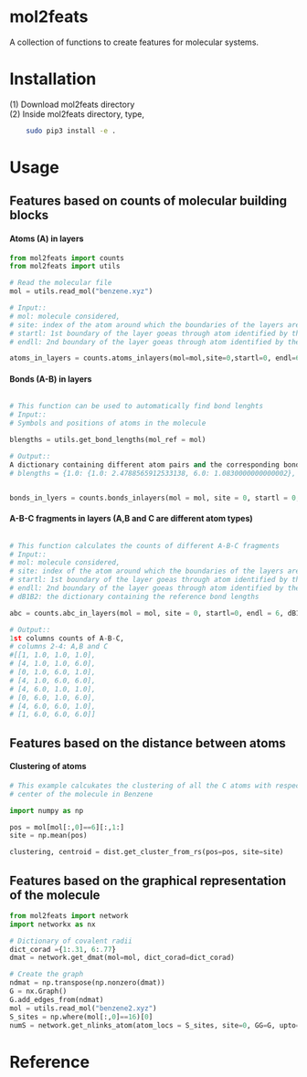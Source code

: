 # mol2feats

A collection of functions to create features for molecular systems.


# Installation
(1) Download mol2feats directory </br>
(2) Inside mol2feats directory, type,
```bash
    sudo pip3 install -e .
```

# Usage
## Features based on counts of molecular building blocks
#### Atoms (A) in layers

```python
from mol2feats import counts
from mol2feats import utils

# Read the molecular file
mol = utils.read_mol("benzene.xyz")

# Input:: 
# mol: molecule considered, 
# site: index of the atom around which the boundaries of the layers are centered,
# startl: 1st boundary of the layer goeas through atom identified by the index=startl,
# endll: 2nd boundary of the layer goeas through atom identified by the index=endl,

atoms_in_layers = counts.atoms_inlayers(mol=mol,site=0,startl=0, endl=6)

```

#### Bonds (A-B) in layers
```python

# This function can be used to automatically find bond lenghts
# Input:: 
# Symbols and positions of atoms in the molecule  

blengths = utils.get_bond_lengths(mol_ref = mol)

# Output:: 
A dictionary containing different atom pairs and the corresponding bond lenghts
# blengths = {1.0: {1.0: 2.4788565912533138, 6.0: 1.0830000000000002}, 6.0: {6.0: 1.3959999999999999}}


bonds_in_lyers = counts.bonds_inlayers(mol = mol, site = 0, startl = 0, endl = 6, dB1B2 = blengths)
```


#### A-B-C fragments in layers (A,B and C are different atom types)

```python

# This function calculates the counts of different A-B-C fragments
# Input:: 
# mol: molecule considered, 
# site: index of the atom around which the boundaries of the layers are centered,
# startl: 1st boundary of the layer goeas through atom identified by the index=startl,
# endll: 2nd boundary of the layer goeas through atom identified by the index=endl,
# dB1B2: the dictionary containing the reference bond lengths

abc = counts.abc_in_layers(mol = mol, site = 0, startl=0, endl = 6, dB1B2 = blengths)

# Output:: 
1st columns counts of A-B-C,
# columns 2-4: A,B and C
#[[1, 1.0, 1.0, 1.0],
# [4, 1.0, 1.0, 6.0],
# [0, 1.0, 6.0, 1.0],
# [4, 1.0, 6.0, 6.0],
# [4, 6.0, 1.0, 1.0],
# [0, 6.0, 1.0, 6.0],
# [4, 6.0, 6.0, 1.0],
# [1, 6.0, 6.0, 6.0]]

```

## Features based on the distance between atoms

#### Clustering of atoms
```python
# This example calcukates the clustering of all the C atoms with respect to the 
# center of the molecule in Benzene

import numpy as np

pos = mol[mol[:,0]==6][:,1:]
site = np.mean(pos)

clustering, centroid = dist.get_cluster_from_rs(pos=pos, site=site)

```

## Features based on the graphical representation of the molecule
``` Python
from mol2feats import network
import networkx as nx

# Dictionary of covalent radii  
dict_corad ={1:.31, 6:.77}
dmat = network.get_dmat(mol=mol, dict_corad=dict_corad)

# Create the graph
ndmat = np.transpose(np.nonzero(dmat))
G = nx.Graph()
G.add_edges_from(ndmat)
mol = utils.read_mol("benzene2.xyz")
S_sites = np.where(mol[:,0]==16)[0]
numS = network.get_nlinks_atom(atom_locs = S_sites, site=0, GG=G, upto=3)

```

# Reference


